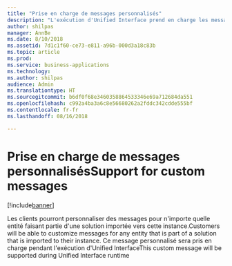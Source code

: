 ```yaml
---
title: "Prise en charge de messages personnalisés"
description: "L'exécution d'Unified Interface prend en charge les messages personnalisés"
author: shilpas
manager: AnnBe
ms.date: 8/10/2018
ms.assetid: 7d1c1f60-ce73-e811-a96b-000d3a18c83b
ms.topic: article
ms.prod: 
ms.service: business-applications
ms.technology: 
ms.author: shilpas
audience: Admin
ms.translationtype: HT
ms.sourcegitcommit: b6df0f68e3460358864533346e69a712684da551
ms.openlocfilehash: c992a4ba3a6c8e56680262a2fddc342cdde555bf
ms.contentlocale: fr-fr
ms.lasthandoff: 08/16/2018

---
```

# <a name="support-for-custom-messages"></a><span data-ttu-id="0d0e8-103">Prise en charge de messages personnalisés</span><span class="sxs-lookup"><span data-stu-id="0d0e8-103">Support for custom messages</span></span>


[!include[banner](../../includes/banner.md)]

<span data-ttu-id="0d0e8-104">Les clients pourront personnaliser des messages pour n'importe quelle entité faisant partie d'une solution importée vers cette instance.</span><span class="sxs-lookup"><span data-stu-id="0d0e8-104">Customers will be able to customize messages for any entity that is part of a solution that is imported to their instance.</span></span> <span data-ttu-id="0d0e8-105">Ce message personnalisé sera pris en charge pendant l'exécution d'Unified Interface</span><span class="sxs-lookup"><span data-stu-id="0d0e8-105">This custom message will be supported during Unified Interface runtime</span></span>

